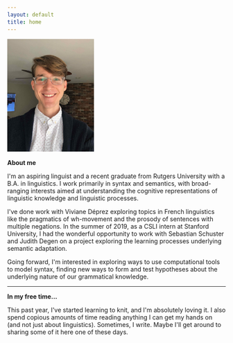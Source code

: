 ```yaml
---
layout: default
title: home
---
```



<!-- I'm an aspiring linguist, and a recent graduate from the Rutgers University with a B.A. in Linguistics. There's about a million reasons I love Linguistics. I love languages. I love puzzles. I love solving problems. And as a linguist, I get to focus on all of that. In particular, I'm interested in claims that our linguistic theories are meant to represent cognitive reality. While I like the idea, I'm not always sure it passes muster. I care about the cognitive and biological mechanisms of language. As a young almost-linguist, I am excited to explore how tools from different fields (computational linguistics, psycholinguistics, neuroscience) can be put to the test to make discoveries about the nature of language in the mind. Within syntax, in particular, I'm eager to see how we can use various sorts of empirical data (yes judgements, but also processing data, or information about neurological localization) in order to refine our grammatical theories, with the aim of achieving greater explanatory adequacy.

-->

<img src="assets/images/me.jpeg" width="200" height="260" id="me">

**About me**

I'm an aspiring linguist and a recent graduate from Rutgers University with a B.A. in linguistics. I work primarily in syntax and semantics, with broad-ranging interests aimed at understanding the cognitive representations of linguistic knowledge and linguistic processes.

I've done work with Viviane Déprez exploring topics in French linguistics like the pragmatics of wh-movement and the prosody of sentences with multiple negations. In the summer of 2019, as a CSLI intern at Stanford University, I had the wonderful opportunity to work with Sebastian Schuster and Judith Degen on a project exploring the learning processes underlying semantic adaptation.

Going forward, I'm interested in exploring ways to use computational tools to model syntax, finding new ways to form and test hypotheses about the underlying nature of our grammatical knowledge.



<!--
On my gap year, I'm starting a new research project exploring the computational implementability of a fragment of a grammar

-->


___

**In my free time...**

This past year, I've started learning to knit, and I'm absolutely loving it. I also spend copious amounts of time reading anything I can get my hands on (and not just about linguistics). Sometimes, I write. Maybe I'll get around to sharing some of it here one of these days.  




<!--

RESEARCH TO DOs:
  - move all of this to a separate document
  - reach out to Thomas Graf to learn more about his work
  - revisit your syntax research paper
Questions that interest me:
Broad architectural questions about the syntax excite me. What operations occur in what order? How does the syntax interact with the interfaces? Can we work towards a more precise notion of performance, one that we can then use to refine our

Many people make claims that the syntax represents cognitive reality, but I'm not so certain this passes muster. If this is our end goal, not merely to describe grammar, but to capture **our knowledge** of grammar, then what can we do to achieve this?

SO TO BE CLEAR - 3 research projects to think about: NSF proposal, independent project, project with Kalen
-->
